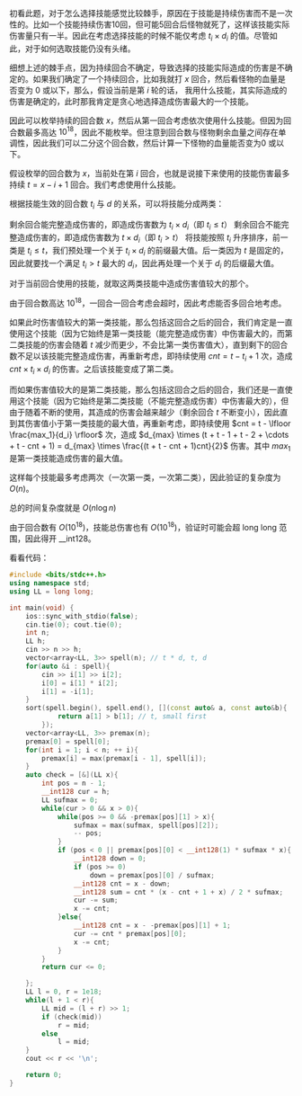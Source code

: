 初看此题，对于怎么选择技能感觉比较棘手，原因在于技能是持续伤害而不是一次性的。比如一个技能持续伤害10回，但可能5回合后怪物就死了，这样该技能实际伤害量只有一半。因此在考虑选择技能的时候不能仅考虑 $t_i \times d_i$ 的值。尽管如此，对于如何选取技能仍没有头绪。

细想上述的棘手点，因为持续回合不确定，导致选择的技能实际造成的伤害是不确定的。如果我们确定了一个持续回合，比如我就打 $x$ 回合，然后看怪物的血量是否变为 $0$ 或以下，那么，假设当前是第 $i$ 轮的话， 我用什么技能，其实际造成的伤害是确定的，此时那我肯定是贪心地选择造成伤害最大的一个技能。

因此可以枚举持续的回合数 $x$，然后从第一回合考虑依次使用什么技能。但因为回合数最多高达 $10^{18}$，因此不能枚举。但注意到回合数与怪物剩余血量之间存在单调性，因此我们可以二分这个回合数，然后计算一下怪物的血量能否变为$0$ 或以下。

假设枚举的回合数为 $x$，当前处在第 $i$ 回合，也就是说接下来使用的技能伤害最多持续 $t = x - i + 1$ 回合。我们考虑使用什么技能。

根据技能生效的回合数 $t_i$ 与 $d$ 的关系，可以将技能分成两类：

剩余回合能完整造成伤害的，即造成伤害数为 $t_i \times d_i$（即 $t_i \leq t$）
剩余回合不能完整造成伤害的，即造成伤害数为 $t \times d_i$（即 $t_i > t$）
将技能按照 $t_i$ 升序排序，前一类是 $t_i \leq t$，我们预处理一个关于 $t_i \times d_i$ 的前缀最大值。后一类因为 $t$ 是固定的，因此就要找一个满足 $t_i > t$ 最大的 $d_i$，因此再处理一个关于 $d_i$ 的后缀最大值。

对于当前回合使用的技能，就取这两类技能中造成伤害值较大的那个。

由于回合数高达 $10^{18}$，一回合一回合考虑会超时，因此考虑能否多回合地考虑。

如果此时伤害值较大的第一类技能，那么包括这回合之后的回合，我们肯定是一直使用这个技能（因为它始终是第一类技能（能完整造成伤害）中伤害最大的，而第二类技能的伤害会随着 $t$ 减少而更少，不会比第一类伤害值大），直到剩下的回合数不足以该技能完整造成伤害，再重新考虑，即持续使用 $cnt = t - t_i + 1$ 次，造成 $cnt \times t_i \times d_i$ 的伤害。之后该技能变成了第二类。

而如果伤害值较大的是第二类技能，那么包括这回合之后的回合，我们还是一直使用这个技能（因为它始终是第二类技能（不能完整造成伤害）中伤害最大的），但由于随着不断的使用，其造成的伤害会越来越少（剩余回合 $t$ 不断变小），因此直到其伤害值小于第一类技能的最大值，再重新考虑，即持续使用 $cnt = t - \lfloor \frac{max_1}{d_i} \rfloor$ 次，造成 $d_{max} \times (t + t - 1 + t - 2 + \cdots + t - cnt + 1) = d_{max} \times \frac{(t + t - cnt + 1)cnt}{2}$ 伤害。其中 $max_1$ 是第一类技能造成伤害的最大值。

这样每个技能最多考虑两次（一次第一类，一次第二类），因此验证的复杂度为$O(n)$。

总的时间复杂度就是 $O(n\log n)$

由于回合数有 $O(10^{18})$，技能总伤害也有 $O(10^{18})$，验证时可能会超 long long 范围，因此得开 __int128。

看看代码：

```cpp
#include <bits/stdc++.h>
using namespace std;
using LL = long long;

int main(void) {
    ios::sync_with_stdio(false); 
    cin.tie(0); cout.tie(0);
    int n;
    LL h;
    cin >> n >> h;
    vector<array<LL, 3>> spell(n); // t * d, t, d
    for(auto &i : spell){
        cin >> i[1] >> i[2];
        i[0] = i[1] * i[2];
        i[1] = -i[1];
    }
    sort(spell.begin(), spell.end(), [](const auto& a, const auto&b){
            return a[1] > b[1]; // t, small first
        });
    vector<array<LL, 3>> premax(n);
    premax[0] = spell[0];
    for(int i = 1; i < n; ++ i){
        premax[i] = max(premax[i - 1], spell[i]);
    }
    auto check = [&](LL x){
        int pos = n - 1;
        __int128 cur = h;
        LL sufmax = 0;
        while(cur > 0 && x > 0){
            while(pos >= 0 && -premax[pos][1] > x){
                sufmax = max(sufmax, spell[pos][2]);
                -- pos;
            }
            if (pos < 0 || premax[pos][0] < __int128(1) * sufmax * x){
                __int128 down = 0;
                if (pos >= 0)
                    down = premax[pos][0] / sufmax;
                __int128 cnt = x - down;
                __int128 sum = cnt * (x - cnt + 1 + x) / 2 * sufmax;
                cur -= sum;
                x -= cnt;
            }else{
                __int128 cnt = x - -premax[pos][1] + 1;
                cur -= cnt * premax[pos][0];
                x -= cnt;
            }
        }
        return cur <= 0;

    };
    LL l = 0, r = 1e18;
    while(l + 1 < r){
        LL mid = (l + r) >> 1;
        if (check(mid))
            r = mid;
        else 
            l = mid;
    }
    cout << r << '\n';

    return 0;
}
```
